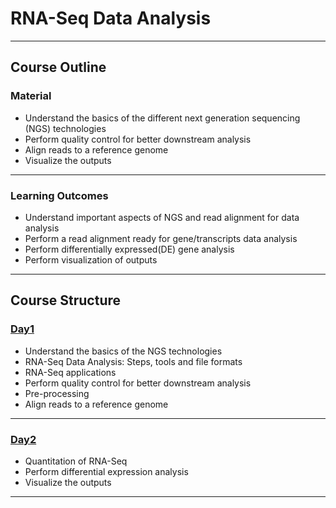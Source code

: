 # RNA-Seq Data Analysis
***
## Course Outline

### Material

* Understand the basics of the different next generation sequencing (NGS) technologies
* Perform quality control for better downstream analysis
* Align reads to a reference genome
* Visualize the outputs

***
### Learning Outcomes

* Understand important aspects of NGS and read alignment for data analysis
* Perform a read alignment ready for gene/transcripts data analysis
* Perform differentially expressed(DE) gene analysis
* Perform visualization of outputs

***

## Course Structure

### [Day1](rna-seq-wes-data-analysis-day1.md)

* Understand the basics of the NGS technologies
* RNA-Seq Data Analysis: Steps, tools and file formats
* RNA-Seq applications
* Perform quality control for better downstream analysis
* Pre-processing
* Align reads to a reference genome

***

### [Day2](rna-seq-wes-data-analysis-day2.md)

* Quantitation of RNA-Seq
* Perform differential expression analysis
* Visualize the outputs

***
